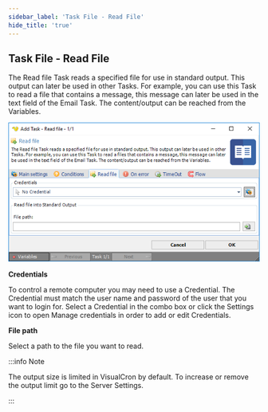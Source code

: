 ```yaml
---
sidebar_label: 'Task File - Read File'
hide_title: 'true'
---
```


## Task File - Read File

The Read file Task reads a specified file for use in standard output. This output can later be used in other Tasks. For example, you can use this Task to read a file that contains a message, this message can later be used in the text field of the Email Task. The content/output can be reached from the Variables.

![](../../../static/img/taskfilereadfile.png)

**Credentials**

To control a remote computer you may need to use a Credential. The Credential must match the user name and password of the user that you want to login for. Select a Credential in the combo box or click the Settings icon to open Manage credentials in order to add or edit Credentials.
 
**File path**

Select a path to the file you want to read.
 
:::info Note 

The output size is limited in VisualCron by default. To increase or remove the output limit go to the Server Settings.

:::